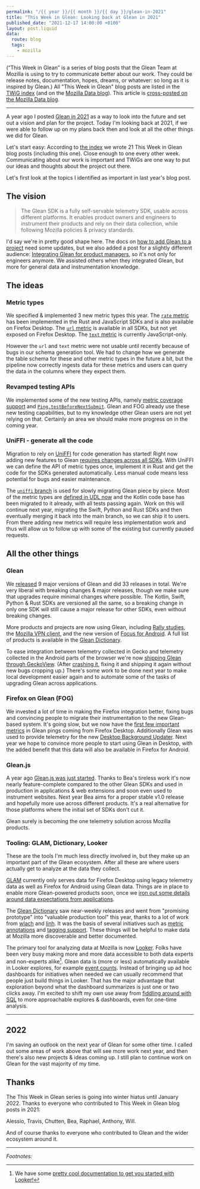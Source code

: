 ```yaml
---
permalink: "/{{ year }}/{{ month }}/{{ day }}/glean-in-2021"
title: "This Week in Glean: Looking back at Glean in 2021"
published_date: "2021-12-17 14:00:00 +0100"
layout: post.liquid
data:
  route: blog
  tags:
    - mozilla
---
```


(“This Week in Glean” is a series of blog posts that the Glean Team at Mozilla is using to try to communicate better about our work. They could be release notes, documentation, hopes, dreams, or whatever: so long as it is inspired by Glean.)
All "This Week in Glean" blog posts are listed in the [TWiG index](https://mozilla.github.io/glean/book/appendix/twig.html)
(and on the [Mozilla Data blog](https://blog.mozilla.org/data/category/glean/)).
This article is [cross-posted on the Mozilla Data blog][datablog].

[datablog]: https://blog.mozilla.org/data/2021/12/17/this-week-in-glean-looking-back-at-glean-in-2021

---

A year ago I posted [Glean in 2021](/2020/12/18/glean-in-2021/) as a way to look into the future
and set out a vision and plan for the project.
Today I'm looking back at 2021, if we were able to follow up on my plans back then and look at all the other things we did for Glean.

Let's start easy:
According to [the index](https://mozilla.github.io/glean/book/appendix/twig.html) we wrote 21 This Week in Glean blog posts (including this one).
Close enough to one every other week.
Communicating about our work is important and TWiGs are one way to put our ideas and thoughts about the project out there.

Let's first look at the topics I identified as important in last year's blog post.

## The vision

> The Glean SDK is a fully self-servable telemetry SDK, usable across different platforms.
> It enables product owners and engineers to instrument their products and rely on their data collection,
> while following Mozilla policies & privacy standards.

I'd say we're in pretty good shape here.
The docs on [how to add Glean to a project][adding-glean] need some updates,
but we also added a post for a slightly different audience: [Integrating Glean for product managers][glean-for-pms],
so it's not only for engineers anymore.
We assisted others when they integrated Glean, but more for general data and instrumentation knowledge.


[adding-glean]: https://mozilla.github.io/glean/book/user/adding-glean-to-your-project/index.html
[glean-for-pms]: https://mozilla.github.io/glean/book/user/integrating-glean-for-product-managers.html

## The ideas

### Metric types

We specified & implemented 3 new metric types this year.
The [`rate` metric][rate] has been implemented in the Rust and JavaScript SDKs and is also available on Firefox Desktop.
The [`url` metric][url] is available in all SDKs, but not yet exposed on Firefox Desktop.
The [`text` metric][text] is currently JavaScript-only.

However the `url` and `text` metric were not usable until recently because of bugs in our schema generation tool.
We had to change how we generate the table schema for these and other metric types in the future a bit,
but the pipeline now correctly ingests data for these metrics
and users can query the data in the columns where they expect them.

[rate]: https://mozilla.github.io/glean/book/reference/metrics/rate.html
[url]: https://mozilla.github.io/glean/book/reference/metrics/url.html
[text]: https://mozilla.github.io/glean/book/reference/metrics/text.html

### Revamped testing APIs

We implemented some of the new testing APIs, namely [metric coverage support][coverage-support] and [`Ping.testBeforeNextSubmit`][beforeNextSubmit].
Glean and FOG already use these new testing capabilities, but to my knowledge other Glean users are not yet relying on that.
Certainly an area we should make more progress on in the coming year.

[coverage-support]: https://github.com/mozilla/glean/pull/1482
[beforeNextSubmit]: https://github.com/mozilla/glean/pull/1507

### UniFFI - generate all the code

Migration to rely on [UniFFI] for code generation has started!
Right now adding new features to Glean [requires changes across all SDKs](https://mozilla.github.io/glean/dev/core/new-metric-type.html).
With UniFFI we can define the API of metric types once, implement it in Rust and get the code for the SDKs generated automatically.
Less manual code means less potential for bugs and easier maintenance.

The [`uniffi` branch][uniffi-branch] is used for slowly migrating Glean piece by piece.
Most of the metric types are [defined in UDL now][glean.udl] and the Kotlin code base has been migrated to it already,
with all tests passing again.
Work on this will continue next year, migrating the Swift, Python and Rust SDKs and then eventually merging it back into the main branch,
so we can ship it to users.
From there adding new metrics will require less implementation work and thus will allow us to follow up with some of the existing but currently paused requests.

[uniffi]: https://github.com/mozilla/uniffi-rs/
[uniffi-branch]: https://github.com/mozilla/glean/tree/uniffi
[glean.udl]: https://github.com/badboy/glean/blob/4ae34b0f217160924a8c74165e387e190937fd33/glean-core/src/glean.udl

## All the other things

### Glean

We [released][release-page] 9 major versions of Glean and did 33 releases in total.
We're very liberal with breaking changes & major releases,
though we make sure that upgrades require minimal changes where possible.
The Kotlin, Swift, Python & Rust SDKs are versioned all the same,
so a breaking change in only one SDK will still cause a major release for other SDKs, even without breaking changes.

More products and projects are now using Glean, including [Rally studies][rally], the [Mozilla VPN client][vpn], and the new version of [Focus for Android](https://dictionary.telemetry.mozilla.org/apps/focus_android).
A full list of products is available in the [Glean Dictionary][dictionary].

[release-page]: https://github.com/mozilla/glean/releases
[rally]: https://rally.mozilla.org/
[vpn]: https://www.mozilla.org/products/vpn/
[dictionary]: https://dictionary.telemetry.mozilla.org/

To ease integration between telemetry collected in Gecko and telemetry collected in the Android parts of the browser
we're now [shipping Glean through GeckoView][geckoview]. (After [crashing it][crash], fixing it and shipping it again without new bugs cropping up.)
There's some work to be done next year to make local development easier again and to automate some of the tasks of upgrading Glean across applications.

[geckoview]: https://fnordig.de/2021/09/17/glean-geckoview/
[crash]: https://fnordig.de/2021/11/01/crashes-and-a-buggy-glean/

### Firefox on Glean (FOG)

We invested a lot of time in making the Firefox integration better,
fixing bugs and convincing people to migrate their instrumentation to the new Glean-based system.
It's going slow, but we now have the [first few important metrics][fog-dictionary] in Glean pings coming from Firefox Desktop.
Additionally Glean was used to provide telemetry for the new [Desktop Background Updater][fog-bgupdate].
Next year we hope to convince more people to start using Glean in Desktop,
with the added benefit that this data will also be available in Firefox for Android.

[fog-dictionary]: https://dictionary.telemetry.mozilla.org/apps/firefox_desktop
[fog-bgupdate]: https://dictionary.telemetry.mozilla.org/apps/firefox_desktop_background_update

### Glean.js

A year ago [Glean.js was just started][gleanjs-initial].
Thanks to Bea's tireless work it's now nearly feature-complete compared to the other Glean SDKs
and used in production in applications & web extensions and soon even used to instrument websites.
Next year Bea aims for a proper stable v1.0 release and hopefully more use across different products.
It's a real alternative for those platforms where the initial set of SDKs don't cut it.

Glean surely is becoming the one telemetry solution across Mozilla products.

[gleanjs-initial]: https://github.com/mozilla/glean.js/commit/46f028fb4ea7b8f312daf4666904c81d0a3eb171

### Tooling: GLAM, Dictionary, Looker

These are the tools I'm much less directly involved in,
but they make up an important part of the Glean ecosystem.
After all these are where users actually get to analyze at the data they collect.

[GLAM] currently only serves data for Firefox Desktop using legacy telemetry data as well as Firefox for Android using Glean data.
Things are in place to enable more Glean-powered products soon, once we [iron out some details around data expectations from applications][build-date].

[GLAM]: https://docs.telemetry.mozilla.org/cookbooks/glam.html

The [Glean Dictionary][dictionary] saw near-weekly releases
and went from "promising prototype" into "valuable production tool" this year,
thanks to a lot of work from [wlach] and [linh].
It was the basis of several initiatives such as [metric annotations][annotations] and [tagging support][tags].
These things will be helpful to make data at Mozilla more discoverable and better documented.

The primary tool for analyzing data at Mozilla is now [Looker].
Folks have been very busy making more and more data accessible to both data experts and non-experts alike[^1].
Glean data is (more or less) automatically available in Looker explores, for example [event counts](https://docs.telemetry.mozilla.org/cookbooks/looker/event_counts_explore.html).
Instead of bringing up ad hoc dashboards for initiatives when needed we can usually recommend that people just build things in Looker.
That has the major advantage that exploration beyond what the dashboard summarizes is just one or two clicks away.
I'm excited to shift my own use away from [fiddling around with SQL][sql] to more approachable explores & dashboards,
even for one-time analysis.

[build-date]: https://bugzilla.mozilla.org/show_bug.cgi?id=1742448
[wlach]: https://github.com/wlach
[linh]: https://github.com/Iinh
[annotations]: https://github.com/mozilla/glean-annotations/
[tags]: https://bugzilla.mozilla.org/show_bug.cgi?id=1734011
[looker]: https://looker.com/
[sql]: https://docs.telemetry.mozilla.org/tools/stmo.html

---

## 2022

I'm saving an outlook on the next year of Glean for some other time.
I called out some areas of work above that will see more work next year,
and then there's also new projects & ideas coming up.
I still plan to continue work on Glean for the vast majority of my time.

## Thanks

The This Week in Glean series is going into winter hiatus until January 2022.
Thanks to everyone who contributed to This Week in Glean blog posts in 2021:

Alessio, Travis, Chutten, Bea, Raphael, Anthony, Will.

And of course thanks to everyone who contributed to Glean and the wider ecosystem around it.

---

_Footnotes:_

[^1]: We have some [pretty cool documentation to get you started with Looker!](https://docs.telemetry.mozilla.org/cookbooks/looker/intro.html)
